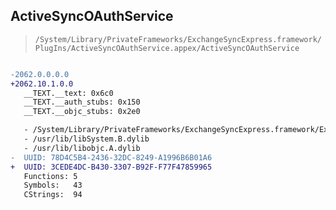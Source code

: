 ## ActiveSyncOAuthService

> `/System/Library/PrivateFrameworks/ExchangeSyncExpress.framework/PlugIns/ActiveSyncOAuthService.appex/ActiveSyncOAuthService`

```diff

-2062.0.0.0.0
+2062.10.1.0.0
   __TEXT.__text: 0x6c0
   __TEXT.__auth_stubs: 0x150
   __TEXT.__objc_stubs: 0x2e0

   - /System/Library/PrivateFrameworks/ExchangeSyncExpress.framework/ExchangeSyncExpress
   - /usr/lib/libSystem.B.dylib
   - /usr/lib/libobjc.A.dylib
-  UUID: 78D4C5B4-2436-32DC-8249-A1996B6B01A6
+  UUID: 3CEDE4DC-B430-3307-B92F-F77F47859965
   Functions: 5
   Symbols:   43
   CStrings:  94

```
